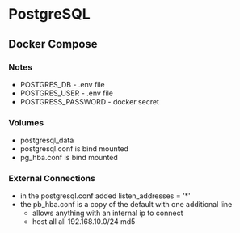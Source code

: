 # PostgreSQL

## Docker Compose

### Notes
- POSTGRES_DB - .env file
- POSTGRES_USER - .env file
- POSTGRESS_PASSWORD - docker secret

### Volumes
- postgresql_data
- postgresql.conf is bind mounted
- pg_hba.conf is bind mounted

### External Connections
- in the postgresql.conf added listen_addresses = '*'
- the pb_hba.conf is a copy of the default with one additional line
   - allows anything with an internal ip to connect
   - host    all             all             192.168.10.0/24         md5